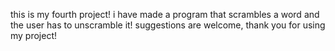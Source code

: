 this is my fourth project! i have made a program that scrambles a word and the user has to unscramble it! suggestions are welcome, thank you for using my project!
